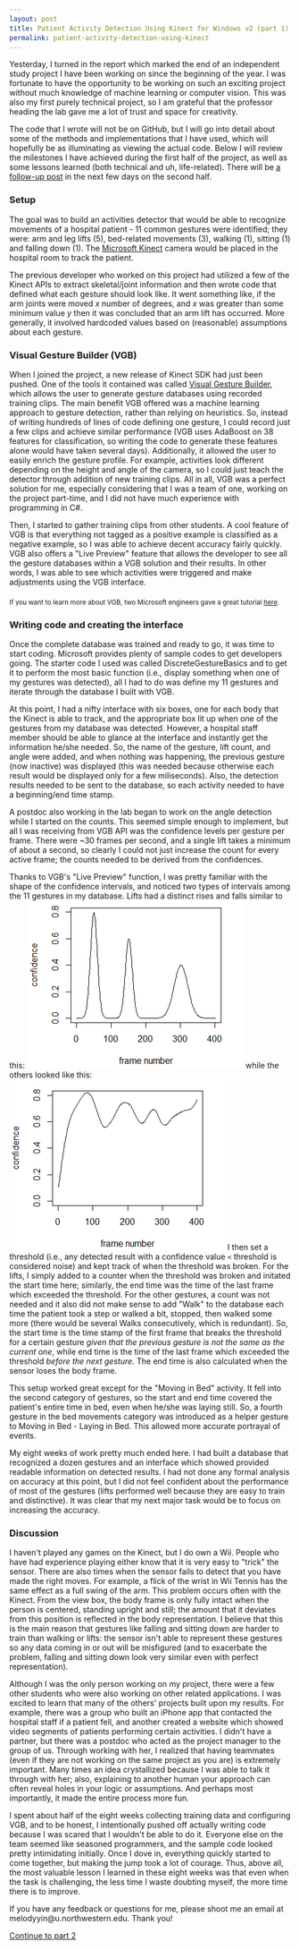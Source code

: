 ```yaml
---
layout: post
title: Patient Activity Detection Using Kinect for Windows v2 (part 1)
permalink: patient-activity-detection-using-kinect
---
```


Yesterday, I turned in the report which marked the end of an independent study project I have been working on since the beginning of the year. I was fortunate to have the opportunity to be working on such an exciting project without much knowledge of machine learning or computer vision. This was also my first purely technical project, so I am grateful that the professor heading the lab gave me a lot of trust and space for creativity.

The code that I wrote will not be on GitHub, but I will go into detail about some of the methods and implementations that I have used, which will hopefully be as illuminating as viewing the actual code. Below I will review the milestones I have achieved during the first half of the project, as well as some lessons learned (both technical and uh, life-related). There will be [a follow-up post](/patient-activity-detection-using-kinect-2) in the next few days on the second half. 

### Setup
The goal was to build an activities detector that would be able to recognize movements of a hospital patient - 11 common gestures were identified; they were: arm and leg lifts (5), bed-related movements (3), walking (1), sitting (1) and falling down (1). The [Microsoft Kinect](https://www.microsoft.com/en-us/kinectforwindows/) camera would be placed in the hospital room to track the patient. 
	
The previous developer who worked on this project had utilized a few of the Kinect APIs to extract skeletal/joint information and then wrote code that defined what each gesture should look like. It went something like, if the arm joints were moved *x* number of degrees, and *x* was greater than some minimum value *y* then it was concluded that an arm lift has occurred. More generally, it involved hardcoded values based on (reasonable) assumptions about each gesture.

### Visual Gesture Builder (VGB)
When I joined the project, a new release of Kinect SDK had just been pushed. One of the tools it contained was called [Visual Gesture Builder](https://msdn.microsoft.com/en-us/library/dn785304.aspx), which allows the user to generate gesture databases using recorded training clips. The main benefit VGB offered was a machine learning approach to gesture detection, rather than relying on heuristics. So, instead of writing hundreds of lines of code defining one gesture, I could record just a few clips and achieve similar performance (VGB uses AdaBoost on 38 features for classification, so writing the code to generate these features alone would have taken several days). Additionally, it allowed the user to easily enrich the gesture profile. For example, activities look different depending on the height and angle of the camera, so I could just teach the detector through addition of new training clips. All in all, VGB was a perfect solution for me, especially considering that I was a team of one, working on the project part-time, and I did not have much experience with programming in C#. 

Then, I started to gather training clips from other students. A cool feature of VGB is that everything not tagged as a positive example is classified as a negative example, so I was able to achieve decent accuracy fairly quickly. VGB also offers a "Live Preview" feature that allows the developer to see all the gesture databases within a VGB solution and their results. In other words, I was able to see which activities were triggered and make adjustments using the VGB interface.

<sub>If you want to learn more about VGB, two Microsoft engineers gave a great tutorial [here](https://channel9.msdn.com/Blogs/k4wdev/Custom-Gestures-End-to-End-with-Kinect-and-Visual-Gesture-Builder).</sub>

### Writing code and creating the interface
Once the complete database was trained and ready to go, it was time to start coding. Microsoft provides plenty of sample codes to get developers going. The starter code I used was called DiscreteGestureBasics and to get it to perform the most basic function (i.e., display something when one of my gestures was detected), all I had to do was define my 11 gestures and iterate through the database I built with VGB. 

At this point, I had a nifty interface with six boxes, one for each body that the Kinect is able to track, and the appropriate box lit up when one of the gestures from my database was detected. However, a hospital staff member should be able to glance at the interface and instantly get the information he/she needed. So, the name of the gesture, lift count, and angle were added, and when nothing was happening, the previous gesture (now inactive) was displayed (this was needed because otherwise each result would be displayed only for a few miliseconds). Also, the detection results needed to be sent to the database, so each activity needed to have a beginning/end time stamp. 

A postdoc also working in the lab began to work on the angle detection while I started on the counts. This seemed simple enough to implement, but all I was receiving from VGB API was the confidence levels per gesture per frame. There were ~30 frames per second, and a single lift takes a minimum of about a second, so clearly I could not just increase the count for every active frame; the counts needed to be derived from the confidences. 

Thanks to VGB's "Live Preview" function, I was pretty familiar with the shape of the confidence intervals, and noticed two types of intervals among the 11 gestures in my database. Lifts had a distinct rises and falls similar to this: 
![lifts conf](/etc/lifts_conf.png)
while the others looked like this: 
![other conf](/etc/other_conf.png)
I then set a threshold (i.e., any detected result with a confidence value `<` threshold is considered noise) and kept track of when the threshold was broken. For the lifts, I simply added to a counter when the threshold was broken and initated the start time here; similarly, the end time was the time of the last frame which exceeded the threshold. For the other gestures, a count was not needed and it also did not make sense to add "Walk" to the database each time the patient took a step or walked a bit, stopped, then walked some more (there would be several Walks consecutively, which is redundant). So, the start time is the time stamp of the first frame that breaks the threshold for a certain gesture *given that the previous gesture is not the same as the current one*, while end time is the time of the last frame which exceeded the threshold *before the next gesture*. The end time is also calculated when the sensor loses the body frame. 

This setup worked great except for the "Moving in Bed" activity. It fell into the second category of gestures, so the start and end time covered the patient's entire time in bed, even when he/she was laying still. So, a fourth gesture in the bed movements category was introduced as a helper gesture to Moving in Bed - Laying in Bed. This allowed more accurate portrayal of events. 

My eight weeks of work pretty much ended here. I had built a database that recognized a dozen gestures and an interface which showed provided readable information on detected results. I had not done any formal analysis on accuracy at this point, but I did not feel confident about the performance of most of the gestures (lifts performed well because they are easy to train and distinctive). It was clear that my next major task would be to focus on increasing the accuracy.  

### Discussion
I haven't played any games on the Kinect, but I do own a Wii. People who have had experience playing either know that it is very easy to "trick" the sensor. There are also times when the sensor fails to detect that you have made the right moves. For example, a flick of the wrist in Wii Tennis has the same effect as a full swing of the arm. This problem occurs often with the Kinect. From the view box, the body frame is only fully intact when the person is centered, standing upright and still; the amount that it deviates from this position is reflected in the body representation. I believe that this is the main reason that gestures like falling and sitting down are harder to train than walking or lifts: the sensor isn't able to represent these gestures so any data coming in or out will be misfigured (and to exacerbate the problem, falling and sitting down look very similar even with perfect representation).

Although I was the only person working on my project, there were a few other students who were also working on other related applications. I was excited to learn that many of the others' projects built upon my results. For example, there was a group who built an iPhone app that contacted the hospital staff if a patient fell, and another created a website which showed video segments of patients performing certain activities. I didn't have a partner, but there was a postdoc who acted as the project manager to the group of us. Through working with her, I realized that having teammates (even if they are not working on the same project as you are) is extremely important. Many times an idea crystallized because I was able to talk it through with her; also, explaining to another human your approach can often reveal holes in your logic or assumptions. And perhaps most importantly, it made the entire process more fun. 

I spent about half of the eight weeks collecting training data and configuring VGB, and to be honest, I intentionally pushed off actually writing code because I was scared that I wouldn't be able to do it. Everyone else on the team seemed like seasoned programmers, and the sample code looked pretty intimidating initially. Once I dove in, everything quickly started to come together, but making the jump took a lot of courage. Thus, above all, the most valuable lesson I learned in these eight weeks was that even when the task is challenging, the less time I waste doubting myself, the more time there is to improve. 

<p class="message">If you have any feedback or questions for me, please shoot me an email at melodyyin@u.northwestern.edu. Thank you!</p>

[Continue to part 2](/patient-activity-detection-using-kinect-2)